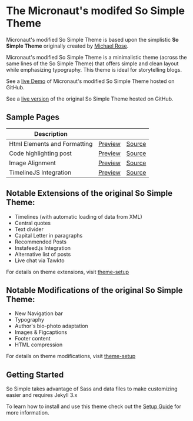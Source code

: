 # The Micronaut's modifed So Simple Theme 

Micronaut's modified So Simple Theme is based upon the  simplistic **So Simple Theme**  originally created by [Michael Rose](http://mademistakes.com).

Micronaut's modified So Simple Theme is a minimalistic theme (across the same lines of the So Simple Theme) that offers simple and clean layout while emphasizing typography. This theme is ideal for storytelling blogs.

See a [live Demo](http://themicronaut.github.io/) of Micronaut's modified So Simple Theme hosted on GitHub.

See a [live version](http://mmistakes.github.io/so-simple-theme/) of the original So Simple Theme hosted on GitHub.

## Sample Pages

| Description |    |    |
| ----------- | -- | -- |
| Html Elements and Formatting | [Preview][html-elements-and-formatting] | [Source][html-elements-and-formatting] |
| Code highlighting post | [Preview][code-highlighting-post] | [Source][code-highlighting-post] |
| Image Alignment | [Preview][image-alignment] | [Source][image-alignment] |
| TimelineJS Integration | [Preview][timelineJS-preview] | [Source][timelineJS-source] |

[html-elements-and-formatting]: docs/_posts/blog/2015-08-11-markup-html-elements-and-formatting.md
[code-highlighting-post]: docs/_posts/stories/2013-08-16-code-highlighting-post.md
[image-alignment]: docs/_posts/blog/2018-01-10-markup-image-alignment.md
[timelineJS-preview]: https://themicronaut.github.io/music/albums/2018/
[timelineJS-source]: docs/_posts/music/2017-01-24-timelinejs-example.md

## Notable Extensions of the original So Simple Theme:
* Timelines (with automatic loading of data from XML) 
* Central quotes
* Text divider
* Capital Letter in paragraphs
* Recommended Posts
* Instafeed.js Integration
* Alternative list of posts
* Live chat via Tawkto

For details on theme extensions, visit [theme-setup](http://themicronaut.github.io/theme-setup/#alehs-customizations)

## Notable Modifications of the original So Simple Theme:
* New Navigation bar
* Typography
* Author's bio-photo adaptation
* Images & Figcaptions
* Footer content
* HTML compression

For details on theme modifications, visit [theme-setup](http://themicronaut.github.io/theme-setup/#alehs-customizations)

## Getting Started
So Simple takes advantage of Sass and data files to make customizing easier and requires Jekyll 3.x

To learn how to install and use this theme check out the [Setup Guide](http://themicronaut.github.io/theme-setup/) for more information.


